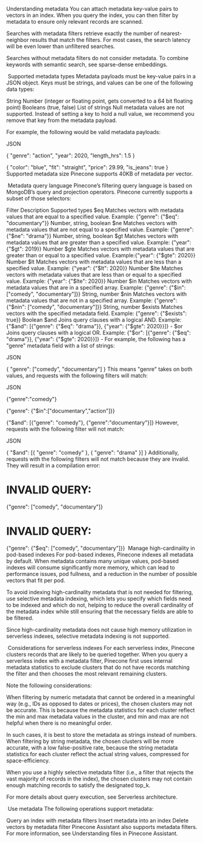 Understanding metadata
You can attach metadata key-value pairs to vectors in an index. When you query the index, you can then filter by metadata to ensure only relevant records are scanned.

Searches with metadata filters retrieve exactly the number of nearest-neighbor results that match the filters. For most cases, the search latency will be even lower than unfiltered searches.

Searches without metadata filters do not consider metadata. To combine keywords with semantic search, see sparse-dense embeddings.

​
Supported metadata types
Metadata payloads must be key-value pairs in a JSON object. Keys must be strings, and values can be one of the following data types:

String
Number (integer or floating point, gets converted to a 64 bit floating point)
Booleans (true, false)
List of strings
Null metadata values are not supported. Instead of setting a key to hold a
null value, we recommend you remove that key from the metadata payload.

For example, the following would be valid metadata payloads:

JSON

{
"genre": "action",
"year": 2020,
"length_hrs": 1.5
}

{
"color": "blue",
"fit": "straight",
"price": 29.99,
"is_jeans": true
}
​
Supported metadata size
Pinecone supports 40KB of metadata per vector.

​
Metadata query language
Pinecone’s filtering query language is based on MongoDB’s query and projection operators. Pinecone currently supports a subset of those selectors:

Filter Description Supported types
$eq	Matches vectors with metadata values that are equal to a specified value. Example: {"genre": {"$eq": "documentary"}} Number, string, boolean
$ne	Matches vectors with metadata values that are not equal to a specified value. Example: {"genre": {"$ne": "drama"}} Number, string, boolean
$gt	Matches vectors with metadata values that are greater than a specified value. Example: {"year": {"$gt": 2019}} Number
$gte	Matches vectors with metadata values that are greater than or equal to a specified value. Example:{"year": {"$gte": 2020}} Number
$lt	Matches vectors with metadata values that are less than a specified value. Example: {"year": {"$lt": 2020}} Number
$lte	Matches vectors with metadata values that are less than or equal to a specified value. Example: {"year": {"$lte": 2020}} Number
$in	Matches vectors with metadata values that are in a specified array. Example: {"genre": {"$in": ["comedy", "documentary"]}} String, number
$nin	Matches vectors with metadata values that are not in a specified array. Example: {"genre": {"$nin": ["comedy", "documentary"]}} String, number
$exists	Matches vectors with the specified metadata field. Example: {"genre": {"$exists": true}} Boolean
$and	Joins query clauses with a logical AND. Example: {"$and": [{"genre": {"$eq": "drama"}}, {"year": {"$gte": 2020}}]} -
$or	Joins query clauses with a logical OR. Example: {"$or": [{"genre": {"$eq": "drama"}}, {"year": {"$gte": 2020}}]} -
For example, the following has a "genre" metadata field with a list of strings:

JSON

{ "genre": ["comedy", "documentary"] }
This means "genre" takes on both values, and requests with the following filters will match:

JSON

{"genre":"comedy"}

{"genre": {"$in":["documentary","action"]}}

{"$and": [{"genre": "comedy"}, {"genre":"documentary"}]}
However, requests with the following filter will not match:

JSON

{ "$and": [{ "genre": "comedy" }, { "genre": "drama" }] }
Additionally, requests with the following filters will not match because they are invalid. They will result in a compilation error:

# INVALID QUERY:

{"genre": ["comedy", "documentary"]}

# INVALID QUERY:

{"genre": {"$eq": ["comedy", "documentary"]}}
​
Manage high-cardinality in pod-based indexes
For pod-based indexes, Pinecone indexes all metadata by default. When metadata contains many unique values, pod-based indexes will consume significantly more memory, which can lead to performance issues, pod fullness, and a reduction in the number of possible vectors that fit per pod.

To avoid indexing high-cardinality metadata that is not needed for filtering, use selective metadata indexing, which lets you specify which fields need to be indexed and which do not, helping to reduce the overall cardinality of the metadata index while still ensuring that the necessary fields are able to be filtered.

Since high-cardinality metadata does not cause high memory utilization in serverless indexes, selective metadata indexing is not supported.

​
Considerations for serverless indexes
For each serverless index, Pinecone clusters records that are likely to be queried together. When you query a serverless index with a metadata filter, Pinecone first uses internal metadata statistics to exclude clusters that do not have records matching the filter and then chooses the most relevant remaining clusters.

Note the following considerations:

When filtering by numeric metadata that cannot be ordered in a meaningful way (e.g., IDs as opposed to dates or prices), the chosen clusters may not be accurate. This is because the metadata statistics for each cluster reflect the min and max metadata values in the cluster, and min and max are not helpful when there is no meaningful order.

In such cases, it is best to store the metadata as strings instead of numbers. When filtering by string metadata, the chosen clusters will be more accurate, with a low false-positive rate, because the string metadata statistics for each cluster reflect the actual string values, compressed for space-efficiency.

When you use a highly selective metadata filter (i.e., a filter that rejects the vast majority of records in the index), the chosen clusters may not contain enough matching records to satisfy the designated top_k.

For more details about query execution, see Serverless architecture.

​
Use metadata
The following operations support metadata:

Query an index with metadata filters
Insert metadata into an index
Delete vectors by metadata filter
Pinecone Assistant also supports metadata filters. For more information, see Understanding files in Pinecone Assistant.

